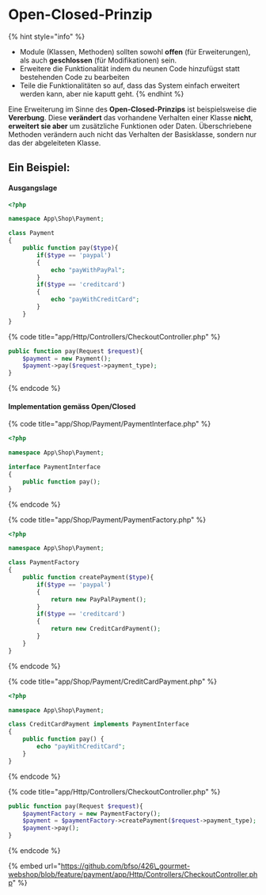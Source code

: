 # Open-Closed-Prinzip

{% hint style="info" %}
* Module \(Klassen, Methoden\) sollten sowohl **offen** \(für Erweiterungen\), als auch **geschlossen** \(für Modifikationen\) sein.
* Erweitere die Funktionalität indem du neunen Code hinzufügst statt bestehenden Code zu bearbeiten
* Teile die Funktionalitäten so auf, dass das System einfach erweitert werden kann, aber nie kaputt geht.
{% endhint %}

Eine Erweiterung im Sinne des **Open-Closed-Prinzips** ist beispielsweise die **Vererbung**. Diese **verändert** das vorhandene Verhalten einer Klasse **nicht**, **erweitert sie aber** um zusätzliche Funktionen oder Daten. Überschriebene Methoden verändern auch nicht das Verhalten der Basisklasse, sondern nur das der abgeleiteten Klasse.

## Ein Beispiel:

#### Ausgangslage

```php
<?php

namespace App\Shop\Payment;

class Payment
{
    public function pay($type){
        if($type == 'paypal')
        {
            echo "payWithPayPal";
        }
        if($type == 'creditcard')
        {
            echo "payWithCreditCard";
        }
    }
}
```

{% code title="app/Http/Controllers/CheckoutController.php" %}
```php
public function pay(Request $request){
    $payment = new Payment();
    $payment->pay($request->payment_type);
}
```
{% endcode %}

#### Implementation gemäss Open/Closed

{% code title="app/Shop/Payment/PaymentInterface.php" %}
```php
<?php

namespace App\Shop\Payment;

interface PaymentInterface
{
    public function pay();
}
```
{% endcode %}

{% code title="app/Shop/Payment/PaymentFactory.php" %}
```php
<?php

namespace App\Shop\Payment;

class PaymentFactory
{
    public function createPayment($type){
        if($type == 'paypal')
        {
            return new PayPalPayment();
        }
        if($type == 'creditcard')
        {
            return new CreditCardPayment();
        }
    }
}
```
{% endcode %}

{% code title="app/Shop/Payment/CreditCardPayment.php" %}
```php
<?php

namespace App\Shop\Payment;

class CreditCardPayment implements PaymentInterface
{
    public function pay() {
        echo "payWithCreditCard";
    }
}
```
{% endcode %}

{% code title="app/Http/Controllers/CheckoutController.php" %}
```php
public function pay(Request $request){
    $paymentFactory = new PaymentFactory();
    $payment = $paymentFactory->createPayment($request->payment_type);
    $payment->pay();
}
```
{% endcode %}

{% embed url="https://github.com/bfso/426\_gourmet-webshop/blob/feature/payment/app/Http/Controllers/CheckoutController.php" %}




